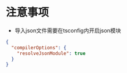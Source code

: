 # 注意事项

- 导入json文件需要在tsconfig内开启json模块

```json
{
  "compilerOptions": {
    "resolveJsonModule": true
  }
}
```

